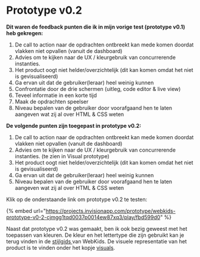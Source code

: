 # Prototype v0.2

**Dit waren de feedback punten die ik in mijn vorige test \(prototype v0.1\) heb gekregen:**

1. De call to action naar de opdrachten ontbreekt kan mede komen doordat vlakken niet opvallen \(vanuit de dashboard\)
2. Advies om te kijken naar de UX / kleurgebruik van concurrerende instanties.
3. Het product oogt niet helder/overzichtelijk \(dit kan komen omdat het niet is gevisualiseerd\)
4. Ga ervan uit dat de gebruiker\(leraar\) heel weinig kunnen
5. Confrontatie door de drie schermen \(uitleg, code editor & live view\)
6. Teveel informatie in een korte tijd
7. Maak de opdrachten speelser
8. Niveau bepalen van de gebruiker door voorafgaand hen te laten aangeven wat zij al over HTML & CSS weten

**De volgende punten zijn toegepast in prototype v0.2:**

1. De call to action naar de opdrachten ontbreekt kan mede komen doordat vlakken niet opvallen \(vanuit de dashboard\)
2. Advies om te kijken naar de UX / kleurgebruik van concurrerende instanties. \(te zien in Visual prototype\)
3. Het product oogt niet helder/overzichtelijk \(dit kan komen omdat het niet is gevisualiseerd\)
4. Ga ervan uit dat de gebruiker\(leraar\) heel weinig kunnen
5. Niveau bepalen van de gebruiker door voorafgaand hen te laten aangeven wat zij al over HTML & CSS weten

Klik op de onderstaande link om prototype v0.2 te testen:

{% embed url="https://projects.invisionapp.com/prototype/webkids-prototype-v0-2-cjmgg1tqd0037p0014ew87xq3/play/fbd599d0" %}

Naast dat prototype v0.2 was gemaakt, ben ik ook bezig geweest met het toepassen van kleuren. De kleur en het lettertype die zijn gebruikt kan je terug vinden in de [stijlgids ](../style-gids.md)van WebKids. De visuele representatie van het product is te vinden onder het kopje [visuals](../visuals/).

